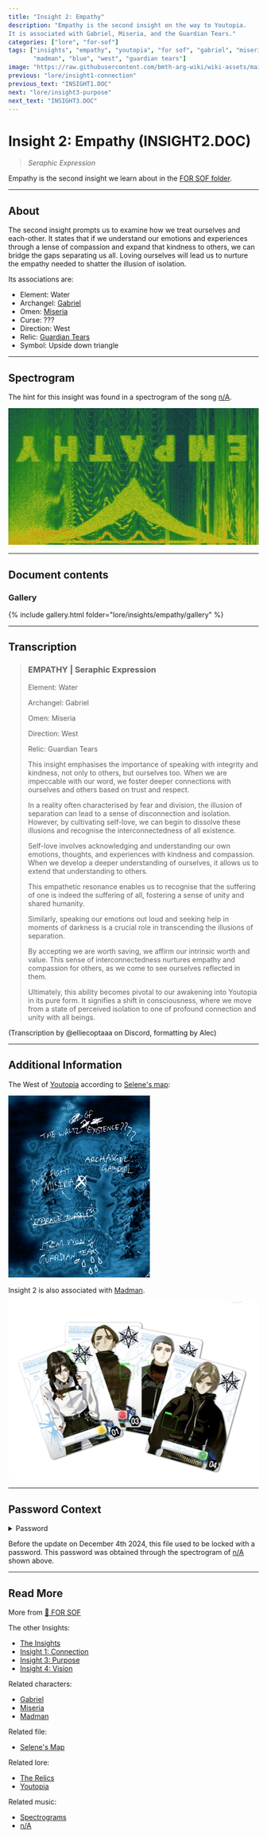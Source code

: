 ```yaml
---
title: "Insight 2: Empathy"
description: "Empathy is the second insight on the way to Youtopia. 
It is associated with Gabriel, Miseria, and the Guardian Tears."
categories: ["lore", "for-sof"]
tags: ["insights", "empathy", "youtopia", "for sof", "gabriel", "miseria", 
       "madman", "blue", "west", "guardian tears"]
image: "https://raw.githubusercontent.com/bmth-arg-wiki/wiki-assets/main/lore/insights/empathy/empathy-300x300.png"
previous: "lore/insight1-connection"
previous_text: "INSIGHT1.DOC"
next: "lore/insight3-purpose"
next_text: "INSIGHT3.DOC"
---
```


# Insight 2: Empathy (INSIGHT2.DOC)

> *Seraphic Expression*

Empathy is the second insight we learn about in the [FOR SOF folder](../for-sof/for-sof#for-sof).

***

## About

The second insight prompts us to examine how we treat ourselves and each-other.
It states that if we understand our emotions and experiences through a lense of compassion and expand that kindness to others, 
we can bridge the gaps separating us all.
Loving ourselves will lead us to nurture the empathy needed to shatter the illusion of isolation.

Its associations are:

- Element: Water
- Archangel: [Gabriel](../characters/gabriel)
- Omen: [Miseria](../characters/miseria)
- Curse: ???
- Direction: West
- Relic: [Guardian Tears](booklet#page-023)
- Symbol: Upside down triangle

***

## Spectrogram

The hint for this insight was found in a spectrogram of the song [n/A](../music/song-na).

![empathy spectrogram n/a](https://raw.githubusercontent.com/bmth-arg-wiki/wiki-assets/main/lore/insights/empathy/img_5.png)

***

## Document contents

### Gallery

{% include gallery.html folder="lore/insights/empathy/gallery" %}

***

## Transcription

> ### EMPATHY | Seraphic Expression 
>
> Element: Water
>
> Archangel: Gabriel
> 
> Omen: Miseria
> 
> Direction: West
> 
> Relic: Guardian Tears
>
> This insight emphasises the importance of speaking with integrity and kindness, not only to others, but ourselves too. 
> When we are impeccable with our word, we foster deeper connections with ourselves and others based on trust and respect.
>
> In a reality often characterised by fear and division, the illusion of separation can lead to a sense of disconnection and isolation. 
> However, by cultivating self-love, we can begin to dissolve these illusions and recognise the interconnectedness of all existence.
>
> Self-love involves acknowledging and understanding our own emotions, thoughts, and experiences with kindness and compassion. 
> When we develop a deeper understanding of ourselves, it allows us to extend that understanding to others.
>
> This empathetic resonance enables us to recognise that the suffering of one is indeed the suffering of all, 
> fostering a sense of unity and shared humanity. 
>
> Similarly, speaking our emotions out loud and seeking help in moments of darkness is a crucial role in transcending 
> the illusions of separation. 
>
> By accepting we are worth saving, we affirm our intrinsic worth and value. 
> This sense of interconnectedness nurtures empathy and compassion for others, as we come to see ourselves reflected in them.
>
> Ultimately, this ability becomes pivotal to our awakening into Youtopia in its pure form. 
> It signifies a shift in consciousness, where we move from a state of perceived isolation to one of profound connection 
> and unity with all beings.

 (Transcription by @elliecoptaaa on Discord, formatting by Alec)

***

## Additional Information

The West of [Youtopia](youtopia) according to [Selene's map](../for-sof/selenes_map):

![Empathy on Selene's map](https://raw.githubusercontent.com/bmth-arg-wiki/wiki-assets/main/lore/insights/empathy/empathy-selenes-map.png)

Insight 2 is also associated with [Madman](../characters/madman).

![Band cards with Madman for empathy](https://raw.githubusercontent.com/bmth-arg-wiki/wiki-assets/main/characters/band-cards.png)

***

## Password Context

<details class="password">
  <summary>Password</summary>

empathy
</details>

Before the update on December 4th 2024, this file used to be locked with a password.
This password was obtained through the spectrogram of [n/A](../music/song-na) shown above.

***

## Read More

More from [📁 FOR SOF](../for-sof/for-sof#for-sof)

The other Insights:

- [The Insights](insights)
- [Insight 1: Connection](insight1-connection)
- [Insight 3: Purpose](insight3-purpose)
- [Insight 4: Vision](insight4-vision)

Related characters:

- [Gabriel](../characters/gabriel)
- [Miseria](../characters/miseria)
- [Madman](../characters/madman)

Related file:

- [Selene's Map](../for-sof/selenes_map)

Related lore:

- [The Relics](booklet#page-023)
- [Youtopia](youtopia)

Related music:

- [Spectrograms](../music/spectrograms)
- [n/A](../music/song-na)